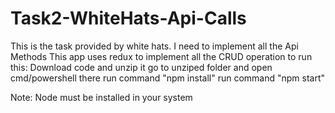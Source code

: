 # Task2-WhiteHats-Api-Calls
This is the task provided by white hats. I need to implement all the Api Methods
This app uses redux to implement all the CRUD operation
to run this:
Download code and unzip it
go to unziped folder and open cmd/powershell there
run command "npm install"
run command "npm start"

Note:
Node must be installed in your system
